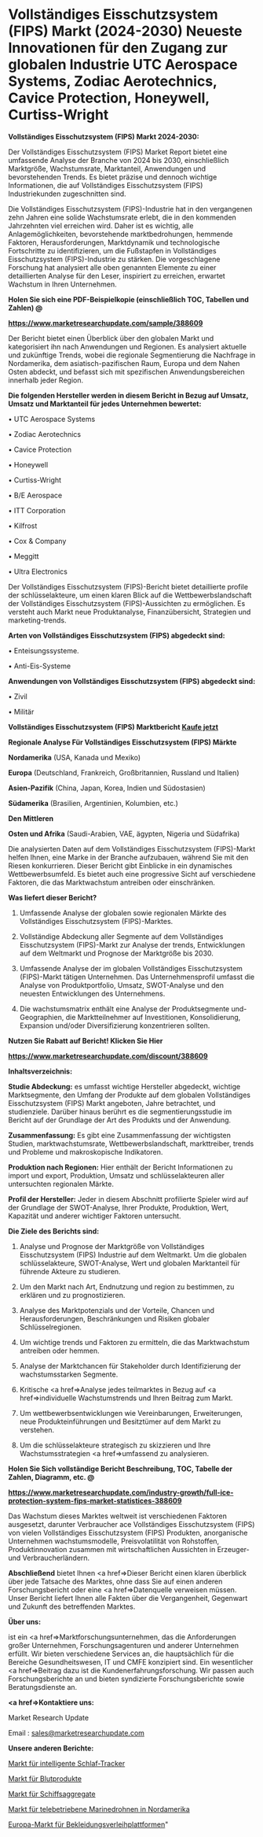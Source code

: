 # Vollständiges Eisschutzsystem (FIPS) Markt (2024-2030) Neueste Innovationen für den Zugang zur globalen Industrie UTC Aerospace Systems, Zodiac Aerotechnics, Cavice Protection, Honeywell, Curtiss-Wright

<strong>Vollständiges Eisschutzsystem (FIPS) Markt 2024-2030:</strong>

Der Vollständiges Eisschutzsystem (FIPS) Market Report bietet eine umfassende Analyse der Branche von 2024 bis 2030, einschließlich Marktgröße, Wachstumsrate, Marktanteil, Anwendungen und bevorstehenden Trends. Es bietet präzise und dennoch wichtige Informationen, die auf Vollständiges Eisschutzsystem (FIPS) Industriekunden zugeschnitten sind.

Die Vollständiges Eisschutzsystem (FIPS)-Industrie hat in den vergangenen zehn Jahren eine solide Wachstumsrate erlebt, die in den kommenden Jahrzehnten viel erreichen wird. Daher ist es wichtig, alle Anlagemöglichkeiten, bevorstehende marktbedrohungen, hemmende Faktoren, Herausforderungen, Marktdynamik und technologische Fortschritte zu identifizieren, um die Fußstapfen in Vollständiges Eisschutzsystem (FIPS)-Industrie zu stärken. Die vorgeschlagene Forschung hat analysiert alle oben genannten Elemente zu einer detaillierten Analyse für den Leser, inspiriert zu erreichen, erwartet Wachstum in Ihren Unternehmen.



<strong>Holen Sie sich eine PDF-Beispielkopie (einschließlich TOC, Tabellen und Zahlen) @
</strong>

<strong><a href=https://www.marketresearchupdate.com/sample/388609>

<strong>https://www.marketresearchupdate.com/sample/388609</u></font></a></strong></strong>

Der Bericht bietet einen Überblick über den globalen Markt und kategorisiert ihn nach Anwendungen und Regionen. Es analysiert aktuelle und zukünftige Trends, wobei die regionale Segmentierung die Nachfrage in Nordamerika, dem asiatisch-pazifischen Raum, Europa und dem Nahen Osten abdeckt, und befasst sich mit spezifischen Anwendungsbereichen innerhalb jeder Region.



<strong>Die folgenden Hersteller werden in diesem Bericht in Bezug auf Umsatz, Umsatz und Marktanteil für jedes Unternehmen bewertet:</strong>

• UTC Aerospace Systems

• Zodiac Aerotechnics

• Cavice Protection

• Honeywell

• Curtiss-Wright

• B/E Aerospace

• ITT Corporation

• Kilfrost

• Cox & Company

• Meggitt

• Ultra Electronics

Der Vollständiges Eisschutzsystem (FIPS)-Bericht bietet detaillierte profile der schlüsselakteure, um einen klaren Blick auf die Wettbewerbslandschaft der Vollständiges Eisschutzsystem (FIPS)-Aussichten zu ermöglichen. Es versteht auch Markt neue Produktanalyse, Finanzübersicht, Strategien und marketing-trends.



<strong>Arten von Vollständiges Eisschutzsystem (FIPS) abgedeckt sind:</strong>

• Enteisungssysteme.

• Anti-Eis-Systeme



<strong>Anwendungen von Vollständiges Eisschutzsystem (FIPS) abgedeckt sind:</strong>

• Zivil

• Militär



<strong>Vollständiges Eisschutzsystem (FIPS) Marktbericht <a href=https://www.marketresearchupdate.com/buynow/388609>Kaufe jetzt</a></strong>



<strong>Regionale Analyse Für Vollständiges Eisschutzsystem (FIPS) Märkte</strong>



<strong>Nordamerika</strong> (USA, Kanada und Mexiko)



<strong>Europa</strong> (Deutschland, Frankreich, Großbritannien, Russland und Italien)



<strong>Asien-Pazifik</strong> (China, Japan, Korea, Indien und Südostasien)



<strong>Südamerika</strong> (Brasilien, Argentinien, Kolumbien, etc.)



<strong>Den Mittleren</strong> 

<strong>Osten und Afrika</strong> (Saudi-Arabien, VAE, ägypten, Nigeria und Südafrika)

Die analysierten Daten auf dem Vollständiges Eisschutzsystem (FIPS)-Markt helfen Ihnen, eine Marke in der Branche aufzubauen, während Sie mit den Riesen konkurrieren. Dieser Bericht gibt Einblicke in ein dynamisches Wettbewerbsumfeld. Es bietet auch eine progressive Sicht auf verschiedene Faktoren, die das Marktwachstum antreiben oder einschränken.



<strong>Was liefert dieser Bericht?</strong>

1. Umfassende Analyse der globalen sowie regionalen Märkte des Vollständiges Eisschutzsystem (FIPS)-Marktes.

2. Vollständige Abdeckung aller Segmente auf dem Vollständiges Eisschutzsystem (FIPS)-Markt zur Analyse der trends, Entwicklungen auf dem Weltmarkt und Prognose der Marktgröße bis 2030.

3. Umfassende Analyse der im globalen Vollständiges Eisschutzsystem (FIPS)-Markt tätigen Unternehmen. Das Unternehmensprofil umfasst die Analyse von Produktportfolio, Umsatz, SWOT-Analyse und den neuesten Entwicklungen des Unternehmens.

4. Die wachstumsmatrix enthält eine Analyse der Produktsegmente und-Geographien, die Marktteilnehmer auf Investitionen, Konsolidierung, Expansion und/oder Diversifizierung konzentrieren sollten.



<strong>Nutzen Sie Rabatt auf Bericht! Klicken Sie Hier
</strong>

<strong><a href=https://www.marketresearchupdate.com/discount/388609>https://www.marketresearchupdate.com/discount/388609</b></u></font></strong></a>



<strong>Inhaltsverzeichnis:</strong>



<strong>Studie Abdeckung:</strong> es umfasst wichtige Hersteller abgedeckt, wichtige Marktsegmente, den Umfang der Produkte auf dem globalen Vollständiges Eisschutzsystem (FIPS) Markt angeboten, Jahre betrachtet, und studienziele. Darüber hinaus berührt es die segmentierungsstudie im Bericht auf der Grundlage der Art des Produkts und der Anwendung.



<strong>Zusammenfassung:</strong> Es gibt eine Zusammenfassung der wichtigsten Studien, marktwachstumsrate, Wettbewerbslandschaft, markttreiber, trends und Probleme und makroskopische Indikatoren.



<strong>Produktion nach Regionen:</strong> Hier enthält der Bericht Informationen zu import und export, Produktion, Umsatz und schlüsselakteuren aller untersuchten regionalen Märkte.



<strong>Profil der Hersteller:</strong> Jeder in diesem Abschnitt profilierte Spieler wird auf der Grundlage der SWOT-Analyse, Ihrer Produkte, Produktion, Wert, Kapazität und anderer wichtiger Faktoren untersucht.



<strong>Die Ziele des Berichts sind:</strong>

1) Analyse und Prognose der Marktgröße von Vollständiges Eisschutzsystem (FIPS) Industrie auf dem Weltmarkt.
Um die globalen schlüsselakteure, SWOT-Analyse, Wert und globalen Marktanteil für führende Akteure zu studieren.

2) Um den Markt nach Art, Endnutzung und region zu bestimmen, zu erklären und zu prognostizieren.

3) Analyse des Marktpotenzials und der Vorteile, Chancen und Herausforderungen, Beschränkungen und Risiken globaler Schlüsselregionen.

4) Um wichtige trends und Faktoren zu ermitteln, die das Marktwachstum antreiben oder hemmen.

5) Analyse der Marktchancen für Stakeholder durch Identifizierung der wachstumsstarken Segmente.

6) Kritische <a href=>Analyse</a> jedes teilmarktes in Bezug auf <a href=>individuelle</a> Wachstumstrends und Ihren Beitrag zum Markt.

7) Um wettbewerbsentwicklungen wie Vereinbarungen, Erweiterungen, neue Produkteinführungen und Besitztümer auf dem Markt zu verstehen.

8) Um die schlüsselakteure strategisch zu skizzieren und Ihre Wachstumsstrategien <a href=>umfassend</a> zu analysieren.



<strong>Holen Sie Sich vollständige Bericht Beschreibung, TOC, Tabelle der Zahlen, Diagramm, etc. @ </strong>

<strong><a href=https://www.marketresearchupdate.com/industry-growth/full-ice-protection-system-fips-market-statistices-388609>https://www.marketresearchupdate.com/industry-growth/full-ice-protection-system-fips-market-statistices-388609</a></font></strong>

Das Wachstum dieses Marktes weltweit ist verschiedenen Faktoren ausgesetzt, darunter Verbraucher ace Vollständiges Eisschutzsystem (FIPS) von vielen Vollständiges Eisschutzsystem (FIPS) Produkten, anorganische Unternehmen wachstumsmodelle, Preisvolatilität von Rohstoffen, Produktinnovation zusammen mit wirtschaftlichen Aussichten in Erzeuger-und Verbraucherländern.



<strong>Abschließend</strong> bietet Ihnen <a href=>Dieser</a> Bericht einen klaren überblick über jede Tatsache des Marktes, ohne dass Sie auf einen anderen Forschungsbericht oder eine <a href=>Datenquelle</a> verweisen müssen. Unser Bericht liefert Ihnen alle Fakten über die Vergangenheit, Gegenwart und Zukunft des betreffenden Marktes.



<strong>Über uns:</strong>

 ist ein <a href=>Marktfors</a>chungsunternehmen, das die Anforderungen großer Unternehmen, Forschungsagenturen und anderer Unternehmen erfüllt. Wir bieten verschiedene Services an, die hauptsächlich für die Bereiche Gesundheitswesen, IT und CMFE konzipiert sind. Ein wesentlicher <a href=>Beitrag</a> dazu ist die Kundenerfahrungsforschung. Wir passen auch Forschungsberichte an und bieten syndizierte Forschungsberichte sowie Beratungsdienste an.



<strong><a href=>Kontaktiere uns:</a></strong>

Market Research Update

Email : sales@marketresearchupdate.com



<strong>Unsere anderen Berichte:</strong>

<a href=https://www.linkedin.com/pulse/smart-sleep-tracker-market-analysis-understanding>Markt für intelligente Schlaf-Tracker</a>

<a href=https://www.linkedin.com/pulse/blood-products-market-sizing-up-anticipating>Markt für Blutprodukte</a>

<a href=https://www.linkedin.com/pulse/marine-gensets-market-2023-remarking-enormous>Markt für Schiffsaggregate</a>

<a href=https://www.linkedin.com/pulse/north-america-tele-operated-marine-drone-market>Markt für telebetriebene Marinedrohnen in Nordamerika</a>

<a href=https://www.linkedin.com/pulse/europe-clothing-rental-platform-market-w8hnf/>Europa-Markt für Bekleidungsverleihplattformen</a>"
